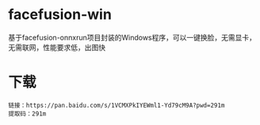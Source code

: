 # facefusion-win
基于facefusion-onnxrun项目封装的Windows程序，可以一键换脸，无需显卡，无需联网，性能要求低，出图快

# 下载
```
链接：https://pan.baidu.com/s/1VCMXPkIYEWml1-Yd79cM9A?pwd=291m 
提取码：291m
```

